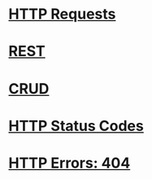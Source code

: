 # [HTTP Requests](https://www.codecademy.com/paths/build-python-web-apps-flask/tracks/introduction-to-flask/modules/introduction-to-flask/articles/http-requests)

# [REST](https://www.codecademy.com/articles/what-is-rest)

# [CRUD](https://www.codecademy.com/articles/what-is-crud)

# [HTTP Status Codes](https://www.restapitutorial.com/httpstatuscodes.html)

# [HTTP Errors: 404](https://www.codecademy.com/articles/http-errors-404)

